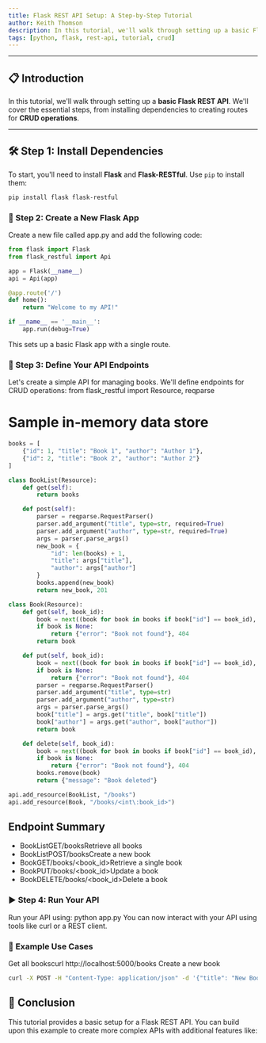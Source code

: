 ```yaml
---
title: Flask REST API Setup: A Step-by-Step Tutorial
author: Keith Thomson
description: In this tutorial, we'll walk through setting up a basic Flask REST API. We'll cover the essential steps, from installing dependencies to creating routes for CRUD operations.
tags: [python, flask, rest-api, tutorial, crud]
---
```


---

## 📋 Introduction

In this tutorial, we'll walk through setting up a **basic Flask REST API**. We'll cover the essential steps, from installing dependencies to creating routes for **CRUD operations**.

---

## 🛠️ Step 1: Install Dependencies

To start, you'll need to install **Flask** and **Flask-RESTful**. Use `pip` to install them:

```bash
pip install flask flask-restful
```

### 📂 Step 2: Create a New Flask App
Create a new file called app.py and add the following code:
```python
from flask import Flask
from flask_restful import Api

app = Flask(__name__)
api = Api(app)

@app.route('/')
def home():
    return "Welcome to my API!"

if __name__ == '__main__':
    app.run(debug=True)
```
This sets up a basic Flask app with a single route.

### 🔧 Step 3: Define Your API Endpoints
Let's create a simple API for managing books. We'll define endpoints for CRUD operations:
from flask_restful import Resource, reqparse

# Sample in-memory data store
```python
books = [
    {"id": 1, "title": "Book 1", "author": "Author 1"},
    {"id": 2, "title": "Book 2", "author": "Author 2"}
]

class BookList(Resource):
    def get(self):
        return books

    def post(self):
        parser = reqparse.RequestParser()
        parser.add_argument("title", type=str, required=True)
        parser.add_argument("author", type=str, required=True)
        args = parser.parse_args()
        new_book = {
            "id": len(books) + 1,
            "title": args["title"],
            "author": args["author"]
        }
        books.append(new_book)
        return new_book, 201

class Book(Resource):
    def get(self, book_id):
        book = next((book for book in books if book["id"] == book_id), None)
        if book is None:
            return {"error": "Book not found"}, 404
        return book

    def put(self, book_id):
        book = next((book for book in books if book["id"] == book_id), None)
        if book is None:
            return {"error": "Book not found"}, 404
        parser = reqparse.RequestParser()
        parser.add_argument("title", type=str)
        parser.add_argument("author", type=str)
        args = parser.parse_args()
        book["title"] = args.get("title", book["title"])
        book["author"] = args.get("author", book["author"])
        return book

    def delete(self, book_id):
        book = next((book for book in books if book["id"] == book_id), None)
        if book is None:
            return {"error": "Book not found"}, 404
        books.remove(book)
        return {"message": "Book deleted"}

api.add_resource(BookList, "/books")
api.add_resource(Book, "/books/<int\:book_id>")
```
## Endpoint Summary
- BookListGET/booksRetrieve all books
- BookListPOST/booksCreate a new book
- BookGET/books/<book_id>Retrieve a single book
- BookPUT/books/<book_id>Update a book
- BookDELETE/books/<book_id>Delete a book

### ▶️ Step 4: Run Your API
Run your API using:
python app.py
You can now interact with your API using tools like curl or a REST client.

### 📌 Example Use Cases
Get all bookscurl http://localhost:5000/books 
Create a new book 
```bash 
curl -X POST -H "Content-Type: application/json" -d '{"title": "New Book", "author": "New Author"}' http://localhost:5000/booksGet a single bookcurl http://localhost:5000/books/1Update a bookcurl -X PUT -H "Content-Type: application/json" -d '{"title": "Updated Book"}' http://localhost:5000/books/1Delete a bookcurl -X DELETE http://localhost:5000/books/1
```
## 🎯 Conclusion
This tutorial provides a basic setup for a Flask REST API. You can build upon this example to create more complex APIs with additional features like: